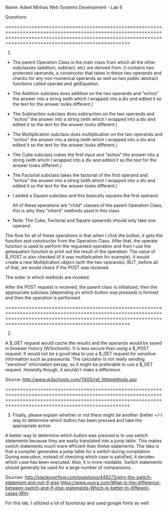 Name: Adeel Minhas
Web Systems Development - Lab 6

Questions:

=============================================================================================================================================================================================================

1.

- The parent Operation Class is the main class from which all the other subclasses (addition, subtract, etc) are derived from. It contains two protected operands, a constructor that takes in these two operands and checks for any non-numerical operands as well as two public abstract functions called operate and getEquation.

- The Addition subclass does addition on the two operands and "echos" the answer into a string (with which I wrapped into a div and edited it so the text for the answer looks different.)


- The Subtraction subclass does subtraction on the two operands and "echos" the answer into a string (with which I wrapped into a div and edited it so the text for the answer looks different.)


- The Multiplication subclass does multiplication on the two operands and "echos" the answer into a string (with which I wrapped into a div and edited it so the text for the answer looks different.)


- The Cube subclass cubes the first input and "echos" the answer into a string (with which I wrapped into a div and edited it so the text for the answer looks different.)


- The Factorial subclass takes the factorial of the first operand and "echos" the answer into a string (with which I wrapped into a div and edited it so the text for the answer looks different.)

- I added a Square subclass and this basically squares the first operand.

	All of these operations are "child" classes of the parent Operation Class, this is why they "inherit" methods used in this class

- Note: The Cube, Factorial and Square opearnds should only take one operand.

The flow for all of these operations is that when I click the button, it gets the function and constructor from the Operation Class. After that, the operate function is used to perform the requested operation and then I use the getequation function to print out the result of the operation. The value of $_POST is also checked (if it was multiplication for example), it would create a new Multiplcation object (with the two operands). BUT, before all of that, we would check if the POST was recieved.

The order in which methods are invoked:

After the POST request is recieved, the parent class is initialized, then the appropriate subclass (depending on which button was pressed) is formed and then the operation is performed.

=============================================================================================================================================================================================================

2. 

A $_GET request would cache the results and the operands would be saved in browser history (W3schools). It is less secure than using a $_POST request. It would not be a good idea to use a $_GET request for sensitive information such as passwords. The calculator is not really sending "sensitive" information persay, so it might be preferable to use a $_GET request. Honestly though, it wouldn't make a difference.

Source: http://www.w3schools.com/TAGS/ref_httpmethods.asp

=============================================================================================================================================================================================================

3. Finally, please explain whether or not there might be another (better +/-) way to determine which button has been pressed and take the appropriate action

A better way to determine which button was pressed is to use switch statements because they are easily translated into a jump table. This makes switch statements much more efficient than if/else statements. The idea is that a compiler generates a jump table for a switch during compilation. During execution, instead of checking which case is satisfied, it decides which case has been executed. Also, it is more readable. Switch statements should generally be used for a large number of comparisons.

Sources: http://stackoverflow.com/questions/449273/why-the-switch-statement-and-not-if-else
https://www.quora.com/What-is-the-difference-between-switch-and-if-else-statements-Which-is-better-in-different-cases-Why

For this lab, I utilizied a lot of bootstrap and used google fonts as well.